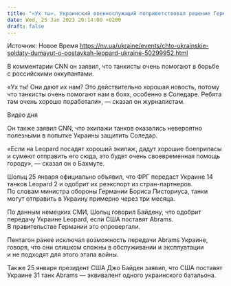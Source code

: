 ```yaml
---
title: "«Ух ты». Украинский военнослужащий поприветствовал решение Германии передать Leopard"
date: Wed, 25 Jan 2023 20:14:00 +0200
draft: false
---
```

Источник: Новое Время https://nv.ua/ukraine/events/chto-ukrainskie-soldaty-dumayut-o-postavkah-leopard-ukraine-50299952.html


 В комментарии CNN он заявил, что танкисты очень помогают в борьбе с российскими оккупантами.

«Ух ты! Они дают их нам? Это действительно хорошая новость, потому что танкисты очень помогают нам в боях, особенно в Соледаре. Ребята там очень хорошо поработали», — сказал он журналистам.

  Видео дня   

Он также заявил CNN, что экипажи танков оказались невероятно полезными в попытке Украины защитить Соледар.

«Если на Leopard посадят хороший экипаж, дадут хорошие боеприпасы и сумеют отправить его сюда, это будет очень своевременная помощь городу», — сказал он о Бахмуте.

Шольц 25 января официально объявил, что ФРГ передаст Украине 14 танков Leopard 2 и одобрит их реэкспорт из стран-партнеров. По словам министра обороны Германии Бориса Писториуса, танки могут отправить в Украину примерно через три месяца.

По данным немецких СМИ, Шольц говорил Байдену, что одобрит передачу Украине Leopard, если США поставят Abrams. В правительстве Германии это опровергали.

Пентагон ранее исключал возможность передачи Abrams Украине, говоря, что они слишком сложны в обслуживании и эксплуатации и не подходят для этого этапа войны.

Также 25 января президент США Джо Байден заявил, что США поставят Украине 31 танк Abrams — эквивалент одного украинского батальона.
